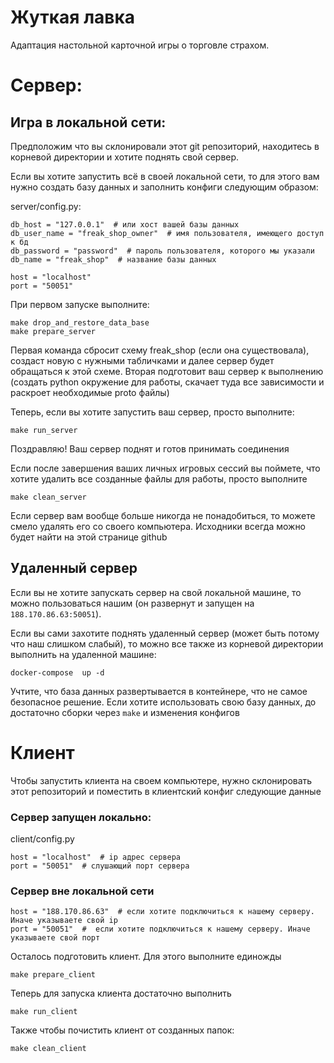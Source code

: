 # Жуткая лавка

Адаптация настольной карточной игры о торговле страхом.
# Сервер:

## Игра в локальной сети:

Предположим что вы склонировали этот git репозиторий, находитесь в корневой директории и хотите поднять свой сервер.

Если вы хотите запустить всё в своей локальной сети, то для этого вам нужно создать базу данных и заполнить конфиги
следующим образом:

server/config.py:

```
db_host = "127.0.0.1"  # или хост вашей базы данных
db_user_name = "freak_shop_owner"  # имя пользователя, имеющего доступ к бд
db_password = "password"  # пароль пользователя, которого мы указали
db_name = "freak_shop"  # название базы данных

host = "localhost"
port = "50051" 
```

При первом запуске выполните:
```
make drop_and_restore_data_base
make prepare_server
```
Первая команда сбросит схему freak_shop (если она существовала), создаст новую с нужными табличками и далее сервер будет обращаться к этой схеме. Вторая подготовит ваш сервер к выполнению (создать python окружение для работы, скачает туда все зависимости и раскроет необходимые proto файлы)

Теперь, если вы хотите запустить ваш сервер, просто выполните:
```
make run_server
```

Поздравляю! Ваш сервер поднят и готов принимать соединения

Если после завершения ваших личных игровых сессий вы поймете, что хотите удалить все созданные файлы для работы, просто выполните 
```
make clean_server
```
Если сервер вам вообще больше никогда не понадобиться, то можете смело удалять его со своего компьютера. Исходники всегда можно будет найти на этой странице github
 
## Удаленный сервер

Если вы не хотите запускать сервер на свой локальной машине, то можно пользоваться нашим (он развернут и запущен на ```188.170.86.63:50051```).

Если вы сами захотите поднять удаленный сервер (может быть потому что наш слишком слабый), то можно все также из корневой директории выполнить на удаленной машине:
```
docker-compose  up -d
```
Учтите, что база данных развертывается в контейнере, что не самое безопасное решение. Если хотите использовать свою базу данных, до достаточно сборки через ```make``` и изменения конфигов




# Клиент

Чтобы запустить клиента на своем компьютере, нужно склонировать этот репозиторий и поместить в клиентский конфиг следующие данные 


### Сервер запущен локально:
client/config.py 
```
host = "localhost"  # ip адрес сервера
port = "50051"  # слушающий порт сервера
```

### Сервер вне локальной сети
```
host = "188.170.86.63"  # если хотите подключиться к нашему серверу. Иначе указываете свой ip
port = "50051"  #  если хотите подключиться к нашему серверу. Иначе указываете свой порт
```

Осталось подготовить клиент. Для этого выполните единожды 

```
make prepare_client
```

Теперь для запуска клиента достаточно выполнить 

```
make run_client
```

Также чтобы почистить клиент от созданных папок:
```
make clean_client
```

